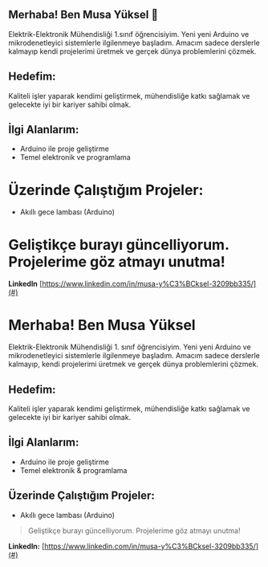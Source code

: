 ## Merhaba! Ben Musa Yüksel 👋
Elektrik-Elektronik Mühendisliği 1.sınıf öğrencisiyim. Yeni yeni Arduino ve mikrodenetleyici sistemlerle ilgilenmeye başladım. Amacım sadece derslerle kalmayıp kendi projelerimi üretmek ve gerçek dünya problemlerini çözmek.

## Hedefim:
Kaliteli işler yaparak kendimi geliştirmek, mühendisliğe katkı sağlamak ve gelecekte iyi bir kariyer sahibi olmak.

## İlgi Alanlarım:
- Arduino ile proje geliştirme
- Temel elektronik ve programlama

# Üzerinde Çalıştığım Projeler:
- Akıllı gece lambası (Arduino)
 
 # Geliştikçe burayı güncelliyorum. Projelerime göz atmayı unutma!

 **LinkedIn** [https://www.linkedin.com/in/musa-y%C3%BCksel-3209bb335/](#)

 # Merhaba! Ben Musa Yüksel

 Elektrik-Elektronik Mühendisliği 1. sınıf öğrencisiyim. Yeni yeni Arduino ve mikrodenetleyici sistemlerle ilgilenmeye başladım. Amacım sadece derslerle kalmayıp, kendi projelerimi üretmek ve gerçek dünya problemlerini çözmek.

## Hedefim:
Kaliteli işler yaparak kendimi geliştirmek, mühendisliğe katkı sağlamak ve gelecekte iyi bir kariyer sahibi olmak.

## İlgi Alanlarım:
- Arduino ile proje geliştirme
- Temel elektronik & programlama

## Üzerinde Çalıştığım Projeler:
- Akıllı gece lambası (Arduino)

> Geliştikçe burayı güncelliyorum. Projelerime göz atmayı unutma!

**LinkedIn:** [https://www.linkedin.com/in/musa-y%C3%BCksel-3209bb335/](#)
 
  
<!--
**musayksl/musayksl** is a ✨ _special_ ✨ repository because its `README.md` (this file) appears on your GitHub profile.

Here are some ideas to get you started:

- 🔭 I’m currently working on ...
- 🌱 I’m currently learning ...
- 👯 I’m looking to collaborate on ...
- 🤔 I’m looking for help with ...
- 💬 Ask me about ...
- 📫 How to reach me: ...
- 😄 Pronouns: ...
- ⚡ Fun fact: ...
-->
